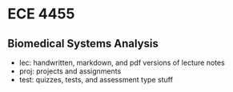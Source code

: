 
# ECE 4455
Biomedical Systems Analysis
----
- lec: handwritten, markdown, and pdf versions of lecture notes
- proj: projects and assignments
- test: quizzes, tests, and assessment type stuff
